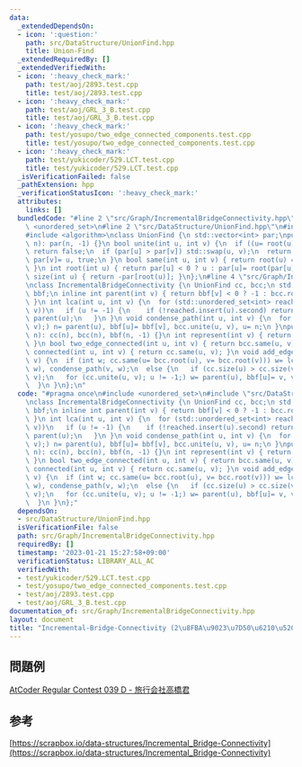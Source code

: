 ```yaml
---
data:
  _extendedDependsOn:
  - icon: ':question:'
    path: src/DataStructure/UnionFind.hpp
    title: Union-Find
  _extendedRequiredBy: []
  _extendedVerifiedWith:
  - icon: ':heavy_check_mark:'
    path: test/aoj/2893.test.cpp
    title: test/aoj/2893.test.cpp
  - icon: ':heavy_check_mark:'
    path: test/aoj/GRL_3_B.test.cpp
    title: test/aoj/GRL_3_B.test.cpp
  - icon: ':heavy_check_mark:'
    path: test/yosupo/two_edge_connected_components.test.cpp
    title: test/yosupo/two_edge_connected_components.test.cpp
  - icon: ':heavy_check_mark:'
    path: test/yukicoder/529.LCT.test.cpp
    title: test/yukicoder/529.LCT.test.cpp
  _isVerificationFailed: false
  _pathExtension: hpp
  _verificationStatusIcon: ':heavy_check_mark:'
  attributes:
    links: []
  bundledCode: "#line 2 \"src/Graph/IncrementalBridgeConnectivity.hpp\"\n#include\
    \ <unordered_set>\n#line 2 \"src/DataStructure/UnionFind.hpp\"\n#include <vector>\n\
    #include <algorithm>\nclass UnionFind {\n std::vector<int> par;\npublic:\n UnionFind(int\
    \ n): par(n, -1) {}\n bool unite(int u, int v) {\n  if ((u= root(u)) == (v= root(v)))\
    \ return false;\n  if (par[u] > par[v]) std::swap(u, v);\n  return par[u]+= par[v],\
    \ par[v]= u, true;\n }\n bool same(int u, int v) { return root(u) == root(v);\
    \ }\n int root(int u) { return par[u] < 0 ? u : par[u]= root(par[u]); }\n int\
    \ size(int u) { return -par[root(u)]; }\n};\n#line 4 \"src/Graph/IncrementalBridgeConnectivity.hpp\"\
    \nclass IncrementalBridgeConnectivity {\n UnionFind cc, bcc;\n std::vector<int>\
    \ bbf;\n inline int parent(int v) { return bbf[v] < 0 ? -1 : bcc.root(bbf[v]);\
    \ }\n int lca(int u, int v) {\n  for (std::unordered_set<int> reached;; std::swap(u,\
    \ v))\n   if (u != -1) {\n    if (!reached.insert(u).second) return u;\n    u=\
    \ parent(u);\n   }\n }\n void condense_path(int u, int v) {\n  for (int n; !bcc.same(u,\
    \ v);) n= parent(u), bbf[u]= bbf[v], bcc.unite(u, v), u= n;\n }\npublic:\n IncrementalBridgeConnectivity(int\
    \ n): cc(n), bcc(n), bbf(n, -1) {}\n int represent(int v) { return bcc.root(v);\
    \ }\n bool two_edge_connected(int u, int v) { return bcc.same(u, v); }\n bool\
    \ connected(int u, int v) { return cc.same(u, v); }\n void add_edge(int u, int\
    \ v) {\n  if (int w; cc.same(u= bcc.root(u), v= bcc.root(v))) w= lca(u, v), condense_path(u,\
    \ w), condense_path(v, w);\n  else {\n   if (cc.size(u) > cc.size(v)) std::swap(u,\
    \ v);\n   for (cc.unite(u, v); u != -1;) w= parent(u), bbf[u]= v, v= u, u= w;\n\
    \  }\n }\n};\n"
  code: "#pragma once\n#include <unordered_set>\n#include \"src/DataStructure/UnionFind.hpp\"\
    \nclass IncrementalBridgeConnectivity {\n UnionFind cc, bcc;\n std::vector<int>\
    \ bbf;\n inline int parent(int v) { return bbf[v] < 0 ? -1 : bcc.root(bbf[v]);\
    \ }\n int lca(int u, int v) {\n  for (std::unordered_set<int> reached;; std::swap(u,\
    \ v))\n   if (u != -1) {\n    if (!reached.insert(u).second) return u;\n    u=\
    \ parent(u);\n   }\n }\n void condense_path(int u, int v) {\n  for (int n; !bcc.same(u,\
    \ v);) n= parent(u), bbf[u]= bbf[v], bcc.unite(u, v), u= n;\n }\npublic:\n IncrementalBridgeConnectivity(int\
    \ n): cc(n), bcc(n), bbf(n, -1) {}\n int represent(int v) { return bcc.root(v);\
    \ }\n bool two_edge_connected(int u, int v) { return bcc.same(u, v); }\n bool\
    \ connected(int u, int v) { return cc.same(u, v); }\n void add_edge(int u, int\
    \ v) {\n  if (int w; cc.same(u= bcc.root(u), v= bcc.root(v))) w= lca(u, v), condense_path(u,\
    \ w), condense_path(v, w);\n  else {\n   if (cc.size(u) > cc.size(v)) std::swap(u,\
    \ v);\n   for (cc.unite(u, v); u != -1;) w= parent(u), bbf[u]= v, v= u, u= w;\n\
    \  }\n }\n};"
  dependsOn:
  - src/DataStructure/UnionFind.hpp
  isVerificationFile: false
  path: src/Graph/IncrementalBridgeConnectivity.hpp
  requiredBy: []
  timestamp: '2023-01-21 15:27:58+09:00'
  verificationStatus: LIBRARY_ALL_AC
  verifiedWith:
  - test/yukicoder/529.LCT.test.cpp
  - test/yosupo/two_edge_connected_components.test.cpp
  - test/aoj/2893.test.cpp
  - test/aoj/GRL_3_B.test.cpp
documentation_of: src/Graph/IncrementalBridgeConnectivity.hpp
layout: document
title: "Incremental-Bridge-Connectivity (2\u8FBA\u9023\u7D50\u6210\u5206)"
---
```

## 問題例
[AtCoder Regular Contest 039 D - 旅行会社高橋君](https://atcoder.jp/contests/arc039/tasks/arc039_d)
## 参考
[https://scrapbox.io/data-structures/Incremental_Bridge-Connectivity](https://scrapbox.io/data-structures/Incremental_Bridge-Connectivity)